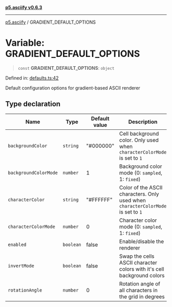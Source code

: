 [**p5.asciify v0.6.3**](../README.md)

***

[p5.asciify](../globals.md) / GRADIENT\_DEFAULT\_OPTIONS

# Variable: GRADIENT\_DEFAULT\_OPTIONS

> `const` **GRADIENT\_DEFAULT\_OPTIONS**: `object`

Defined in: [defaults.ts:42](https://github.com/humanbydefinition/p5-asciify/blob/64b8c5c1613bfcff4a54a1c103772defea33aec3/src/lib/defaults.ts#L42)

Default configuration options for gradient-based ASCII renderer

## Type declaration

| Name | Type | Default value | Description | Defined in |
| ------ | ------ | ------ | ------ | ------ |
| <a id="backgroundcolor"></a> `backgroundColor` | `string` | "#000000" | Cell background color. Only used when `characterColorMode` is set to `1` | [defaults.ts:50](https://github.com/humanbydefinition/p5-asciify/blob/64b8c5c1613bfcff4a54a1c103772defea33aec3/src/lib/defaults.ts#L50) |
| <a id="backgroundcolormode"></a> `backgroundColorMode` | `number` | 1 | Background color mode (0: `sampled`, 1: `fixed`) | [defaults.ts:52](https://github.com/humanbydefinition/p5-asciify/blob/64b8c5c1613bfcff4a54a1c103772defea33aec3/src/lib/defaults.ts#L52) |
| <a id="charactercolor"></a> `characterColor` | `string` | "#FFFFFF" | Color of the ASCII characters. Only used when `characterColorMode` is set to `1` | [defaults.ts:46](https://github.com/humanbydefinition/p5-asciify/blob/64b8c5c1613bfcff4a54a1c103772defea33aec3/src/lib/defaults.ts#L46) |
| <a id="charactercolormode"></a> `characterColorMode` | `number` | 0 | Character color mode (0: `sampled`, 1: `fixed`) | [defaults.ts:48](https://github.com/humanbydefinition/p5-asciify/blob/64b8c5c1613bfcff4a54a1c103772defea33aec3/src/lib/defaults.ts#L48) |
| <a id="enabled"></a> `enabled` | `boolean` | false | Enable/disable the renderer | [defaults.ts:44](https://github.com/humanbydefinition/p5-asciify/blob/64b8c5c1613bfcff4a54a1c103772defea33aec3/src/lib/defaults.ts#L44) |
| <a id="invertmode"></a> `invertMode` | `boolean` | false | Swap the cells ASCII character colors with it's cell background colors | [defaults.ts:54](https://github.com/humanbydefinition/p5-asciify/blob/64b8c5c1613bfcff4a54a1c103772defea33aec3/src/lib/defaults.ts#L54) |
| <a id="rotationangle"></a> `rotationAngle` | `number` | 0 | Rotation angle of all characters in the grid in degrees | [defaults.ts:56](https://github.com/humanbydefinition/p5-asciify/blob/64b8c5c1613bfcff4a54a1c103772defea33aec3/src/lib/defaults.ts#L56) |
